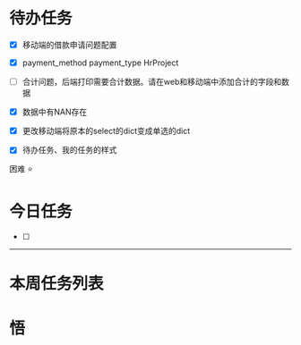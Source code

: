 # 待办任务
- [x] 移动端的借款申请问题配置
- [x] payment_method payment_type  HrProject
- [ ] 合计问题，后端打印需要合计数据。请在web和移动端中添加合计的字段和数据
- [x] 数据中有NAN存在
- [x] 更改移动端将原本的select的dict变成单选的dict
- [x] 待办任务、我的任务的样式


困难
⭐

# 今日任务
- [ ] 




------
# 本周任务列表



# 悟